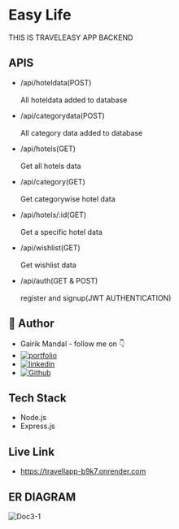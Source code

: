# Easy Life

THIS IS TRAVELEASY APP BACKEND

## APIS
- /api/hoteldata(POST)<br/><br/>
All hoteldata added to database

- /api/categorydata(POST)<br/><br/>
All category data added to database

- /api/hotels(GET)<br/><br/>
Get all hotels data

- /api/category(GET)<br/><br/>
Get categorywise hotel data

- /api/hotels/:id(GET)<br/><br/>
Get a specific hotel data

- /api/wishlist(GET)<br/><br/>
Get wishlist data

- /api/auth(GET & POST)<br/><br/>
register and signup(JWT AUTHENTICATION)



## 🔗 Author
-   Gairik Mandal - follow me on 👇
- [![portfolio](https://img.shields.io/badge/my_portfolio-000?style=for-the-badge&logo=ko-fi&logoColor=white)](https://katherineoelsner.com/)
- [![linkedin](https://img.shields.io/badge/linkedin-0A66C2?style=for-the-badge&logo=linkedin&logoColor=white)](https://www.linkedin.com/in/gairik-mandal-a38aa0171/)
- [![Github](https://img.shields.io/badge/github-1DA1F2?style=for-the-badge&logo=github&logoColor=white)](https://github.com/gairik99/)


##  Tech Stack
- Node.js
- Express.js
## Live Link

- https://travellapp-b9k7.onrender.com




##  ER DIAGRAM

![Doc3-1](https://github.com/user-attachments/assets/fbfed5c4-ba59-4a65-a9bf-6236b4acccf1)

